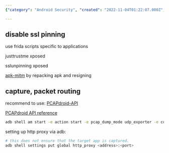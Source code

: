 ```yaml
---
{"category": "Android Security", "created": "2022-11-04T01:22:07.000Z", "date": "2022-11-04 01:22:07", "description": "This article explores Android packet capture methods, including disabling SSL pinning and utilizing tools like Frida scripts, JustTrustMe Xposed, SSLUnpinning Xposed, apk-mitm, or PCAPdroid-API. Additionally, it provides step-by-step instructions for setting up an HTTP proxy via ADB.", "modified": "2022-11-04T02:40:26.849Z", "tags": ["Android", "packet capture", "SSL pinning", "Frida scripts", "JustTrustMe Xposed", "SSLUnpinning Xposed", "apk-mitm", "PCAPdroid-API", "HTTP proxy", "ADB"], "title": "Android Packet Capture"}

---
```


## disable ssl pinning

use frida scripts specific to applications

justtrustme xposed

sslunpinning xposed

[apk-mitm](https://github.com/shroudedcode/apk-mitm) by repacking apk and resigning

## capture, packet routing

recommend to use: [PCAPdroid-API](https://github.com/James4Ever0/PCAPdroid-API)

[PCAPdroid API reference](https://github.com/emanuele-f/PCAPdroid/blob/master/docs/app_api.md)

```bash
adb shell am start -e action start -e pcap_dump_mode udp_exporter -e collector_ip_address 127.0.0.1 -e collector_port 5123 -e app_filter com.tencent.mobileqq -n com.emanuelef.remote_capture.debug/com.emanuelef.remote_capture.activities.CaptureCtrl

```

setting up http proxy via adb:

```bash
# this does not ensure that the target app is captured.
adb shell settings put global http_proxy <address>:<port>

```

